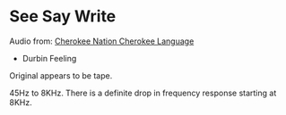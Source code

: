 # See Say Write

Audio from: [Cherokee Nation Cherokee Language](https://language.cherokee.org/learning-materials/teaching-materials/)

* Durbin Feeling

Original appears to be tape.

45Hz to 8KHz. There is a definite drop in frequency response starting at 8KHz.